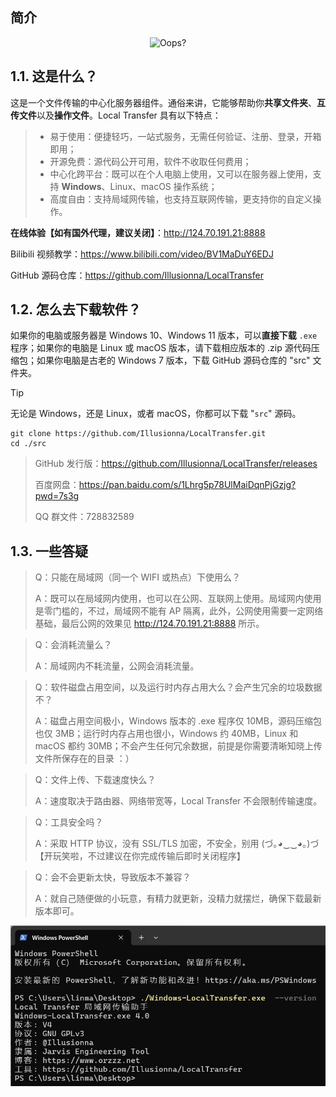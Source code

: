 ## 简介

<div style="text-align: center;">
    <img src="assets/img/demo.png" style="zoom:100%;" alt="Oops?">
</div>

## 1.1. 这是什么？

这是一个文件传输的中心化服务器组件。通俗来讲，它能够帮助你**共享文件夹**、**互传文件**以及**操作文件**。Local Transfer 具有以下特点：

> - 易于使用：便捷轻巧，一站式服务，无需任何验证、注册、登录，开箱即用；
> - 开源免费：源代码公开可用，软件不收取任何费用；
> - 中心化跨平台：既可以在个人电脑上使用，又可以在服务器上使用，支持 **Windows**、Linux、macOS 操作系统；
> - 高度自由：支持局域网传输，也支持互联网传输，更支持你的自定义操作。

**在线体验【如有国外代理，建议关闭】**：http://124.70.191.21:8888

Bilibili 视频教学：https://www.bilibili.com/video/BV1MaDuY6EDJ

GitHub 源码仓库：https://github.com/Illusionna/LocalTransfer

## 1.2. 怎么去下载软件？

如果你的电脑或服务器是 Windows 10、Windows 11 版本，可以**直接下载** `.exe` 程序；如果你的电脑是 Linux 或 macOS 版本，请下载相应版本的 .zip 源代码压缩包；如果你电脑是古老的 Windows 7 版本，下载 GitHub 源码仓库的 "src" 文件夹。

> [!TIP]
> 无论是 Windows，还是 Linux，或者 macOS，你都可以下载 "`src`" 源码。
> ```Bash, PowerShell
> git clone https://github.com/Illusionna/LocalTransfer.git
> cd ./src
> ```

> GitHub 发行版：https://github.com/Illusionna/LocalTransfer/releases
>
> 百度网盘：https://pan.baidu.com/s/1Lhrg5p78UlMaiDqnPjGzjg?pwd=7s3g
>
> QQ 群文件：728832589

## 1.3. 一些答疑

> Q：只能在局域网（同一个 WIFI 或热点）下使用么？
>
> A：既可以在局域网内使用，也可以在公网、互联网上使用。局域网内使用是零门槛的，不过，局域网不能有 AP 隔离，此外，公网使用需要一定网络基础，最后公网的效果见 http://124.70.191.21:8888 所示。

> Q：会消耗流量么？
>
> A：局域网内不耗流量，公网会消耗流量。

> Q：软件磁盘占用空间，以及运行时内存占用大么？会产生冗余的垃圾数据不？
>
> A：磁盘占用空间极小，Windows 版本的 .exe 程序仅 10MB，源码压缩包也仅 3MB；运行时内存占用也很小，Windows 约 40MB，Linux 和 macOS 都约 30MB；不会产生任何冗余数据，前提是你需要清晰知晓上传文件所保存在的目录 ：）

> Q：文件上传、下载速度快么？
>
> A：速度取决于路由器、网络带宽等，Local Transfer 不会限制传输速度。

> Q：工具安全吗？
>
> A：采取 HTTP 协议，没有 SSL/TLS 加密，不安全，别用 (づ｡◕‿‿◕｡)づ【开玩笑啦，不过建议在你完成传输后即时关闭程序】

> Q：会不会更新太快，导致版本不兼容？
>
> A：就自己随便做的小玩意，有精力就更新，没精力就摆烂，确保下载最新版本即可。

<div style="text-align: center;">
    <img src="../assets/img/version.png" style="zoom:100%;" alt="Oops?">
</div>